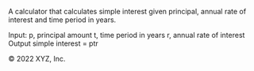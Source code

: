 A calculator that calculates simple interest given principal, annual rate of interest and time period in years.

Input: p, principal amount t, time period in years r, annual rate of interest Output simple interest = ptr

© 2022 XYZ, Inc.
